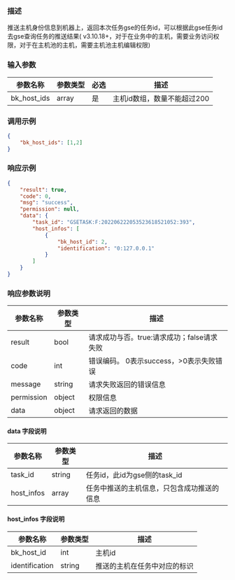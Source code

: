 ### 描述

推送主机身份信息到机器上，返回本次任务gse的任务id，可以根据此gse任务id去gse查询任务的推送结果(
v3.10.18+，对于在业务中的主机，需要业务访问权限，对于在主机池的主机，需要主机池主机编辑权限)

### 输入参数

| 参数名称        | 参数类型  | 必选 | 描述               |
|-------------|-------|----|------------------|
| bk_host_ids | array | 是  | 主机id数组，数量不能超过200 |

### 调用示例

```json
{
    "bk_host_ids": [1,2]
}
```

### 响应示例

```json
{
    "result": true,
    "code": 0,
    "msg": "success",
    "permission": null,
    "data": {
        "task_id": "GSETASK:F:202206222053523618521052:393",
        "host_infos": [
            {
                "bk_host_id": 2,
                "identification": "0:127.0.0.1"
            }
        ]
    }
}
```

### 响应参数说明

| 参数名称       | 参数类型   | 描述                         |
|------------|--------|----------------------------|
| result     | bool   | 请求成功与否。true:请求成功；false请求失败 |
| code       | int    | 错误编码。 0表示success，>0表示失败错误  |
| message    | string | 请求失败返回的错误信息                |
| permission | object | 权限信息                       |
| data       | object | 请求返回的数据                    |

#### data 字段说明

| 参数名称       | 参数类型   | 描述                    |
|------------|--------|-----------------------|
| task_id    | string | 任务id，此id为gse侧的task_id |
| host_infos | array  | 任务中推送的主机信息，只包含成功推送的信息 |

#### host_infos 字段说明

| 参数名称           | 参数类型   | 描述             |
|----------------|--------|----------------|
| bk_host_id     | int    | 主机id           |
| identification | string | 推送的主机在任务中对应的标识 |
